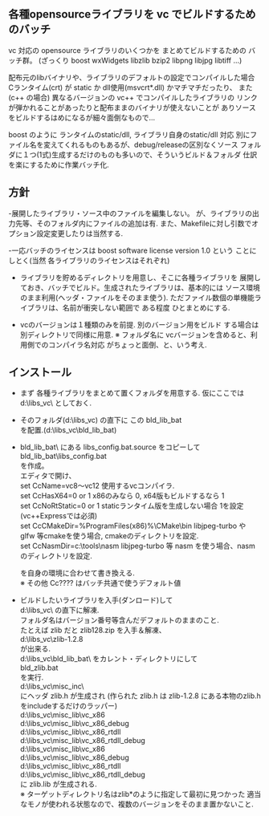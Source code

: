 ## 各種opensourceライブラリを vc でビルドするためのバッチ

vc 対応の opensource ライブラリのいくつかを まとめてビルドするための
バッチ群。
(ざっくり boost wxWidgets libzlib bzip2 libpng libjpg libtiff ...)

配布元のlibバイナリや、ライブラリのデフォルトの設定でコンパイルした場合
Cランタイム(crt) が static か dll使用(msvcrt*.dll) かマチマチだったり、
また(c++ の場合) 異なるバージョンの vc++ でコンパイルしたライブラリの
リンクが弾かれることがあったりと配布ままのバイナリが使えないことが
ありソースをビルドするはめになるが細々面倒なもので...

boost のように ランタイムのstatic/dll, ライブラリ自身のstatic/dll 対応
別にファイル名を変えてくれるものもあるが、debug/releaseの区別なくソース
フォルダに１つ(1式)生成するだけのものも多いので、そういうビルド＆フォルダ
仕訳を楽にするために作業バッチ化.


## 方針

-展開したライブラリ・ソース中のファイルを編集しない。
が、ライブラリの出力先等、そのフォルダ内にファイルの追加は有.
また、Makefileに対し引数でオプション設定変更したりは当然する.

-一応バッチのライセンスは boost software license version 1.0 という
ことにしとく(当然 各ライブラリのライセンスはそれぞれ)

- ライブラリを貯めるディレクトリを用意し、そこに各種ライブラリを
展開しておき、バッチでビルド。生成されたライブラリは、基本的には
ソース環境のまま利用(ヘッダ・ファイルをそのまま使う).
ただファイル数個の単機能ライブラリは、名前が衝突しない範囲で
ある程度 ひとまとめにする.

- vcのバージョンは１種類のみを前提. 別のバージョン用をビルド
する場合は 別ディレクトリで同様に用意.
※ フォルダ名に vcバージョンを含めると、利用側でのコンパイラ名対応
がちょっと面倒、と、いう考え.


## インストール

- まず 各種ライブラリをまとめて置くフォルダを用意する.
仮にここでは d:\libs_vc\ としておく.

- そのフォルダ(d:\libs_vc\) の直下に この
  bld_lib_bat\
を配置.(d:\libs_vc\bld_lib_bat\)

- bld_lib_bat\ にある libs_config.bat.source をコピーして  
    bld_lib_bat\libs_config.bat  
  を作成。  
  エディタで開け、  
    set CcName=vc8～vc12                            使用するvcコンパイラ.  
    set CcHasX64=0 or 1                             x86のみなら 0, x64版もビルドするなら 1  
    set CcNoRtStatic=0 or 1                         staticランタイム版を生成しない場合 1を設定(vc++Expressでは必須)  
    set CcCMakeDir=%ProgramFiles(x86)%\CMake\bin    libjpeg-turbo や glfw 等cmakeを使う場合, cmakeのディレクトリを設定.  
    set CcNasmDir=c:\tools\nasm                     libjpeg-turbo 等 nasm を使う場合、nasmのディレクトリを設定.  
  
  を自身の環境に合わせて書き換える.  
  ※ その他 Cc???? はバッチ共通で使うデフォルト値  


- ビルドしたいライブラリを入手(ダンロード)して  
d:\libs_vc\ の直下に解凍.  
フォルダ名はバージョン番号等含んだデフォルトのままのこと.  
たとえば zlib だと zlib128.zip を入手＆解凍、  
  d:\libs_vc\zlib-1.2.8  
が出来る.  
d:\libs_vc\bld_lib_bat\ をカレント・ディレクトリにして  
  bld_zlib.bat  
を実行.  
  d:\libs_vc\misc_inc\  
にヘッダ zlib.h が生成され
(作られた zlib.h は zlib-1.2.8 にある本物のzlib.h をincludeするだけのラッパー)  
  d:\libs_vc\misc_lib\vc_x86  
  d:\libs_vc\misc_lib\vc_x86_debug  
  d:\libs_vc\misc_lib\vc_x86_rtdll  
  d:\libs_vc\misc_lib\vc_x86_rtdll_debug  
  d:\libs_vc\misc_lib\vc_x86  
  d:\libs_vc\misc_lib\vc_x86_debug  
  d:\libs_vc\misc_lib\vc_x86_rtdll  
  d:\libs_vc\misc_lib\vc_x86_rtdll_debug  
に zlib.lib が生成される.  
※ ターゲットディレクトリ名はzlib*のように指定して最初に見つかった
  適当なモノが使われる状態なので、複数のバージョンをそのまま置かないこと.
